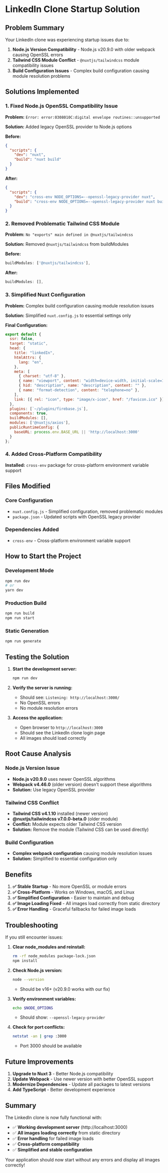 # LinkedIn Clone Startup Solution

## Problem Summary
Your LinkedIn clone was experiencing startup issues due to:
1. **Node.js Version Compatibility** - Node.js v20.9.0 with older webpack causing OpenSSL errors
2. **Tailwind CSS Module Conflict** - `@nuxtjs/tailwindcss` module compatibility issues
3. **Build Configuration Issues** - Complex build configuration causing module resolution problems

## Solutions Implemented

### 1. Fixed Node.js OpenSSL Compatibility Issue
**Problem:** `Error: error:0308010C:digital envelope routines::unsupported`

**Solution:** Added legacy OpenSSL provider to Node.js options

**Before:**
```json
{
  "scripts": {
    "dev": "nuxt",
    "build": "nuxt build"
  }
}
```

**After:**
```json
{
  "scripts": {
    "dev": "cross-env NODE_OPTIONS=--openssl-legacy-provider nuxt",
    "build": "cross-env NODE_OPTIONS=--openssl-legacy-provider nuxt build"
  }
}
```

### 2. Removed Problematic Tailwind CSS Module
**Problem:** `No "exports" main defined in @nuxtjs/tailwindcss`

**Solution:** Removed `@nuxtjs/tailwindcss` from buildModules

**Before:**
```javascript
buildModules: ['@nuxtjs/tailwindcss'],
```

**After:**
```javascript
buildModules: [],
```

### 3. Simplified Nuxt Configuration
**Problem:** Complex build configuration causing module resolution issues

**Solution:** Simplified `nuxt.config.js` to essential settings only

**Final Configuration:**
```javascript
export default {
  ssr: false,
  target: "static",
  head: {
    title: "linkedIn",
    htmlAttrs: {
      lang: "en",
    },
    meta: [
      { charset: "utf-8" },
      { name: "viewport", content: "width=device-width, initial-scale=1" },
      { hid: "description", name: "description", content: "" },
      { name: "format-detection", content: "telephone=no" },
    ],
    link: [{ rel: "icon", type: "image/x-icon", href: "/favicon.ico" }],
  },
  plugins: [`~/plugins/firebase.js`],
  components: true,
  buildModules: [],
  modules: ['@nuxtjs/axios'],
  publicRuntimeConfig: {
    baseURL: process.env.BASE_URL || 'http://localhost:3000'
  }
};
```

### 4. Added Cross-Platform Compatibility
**Installed:** `cross-env` package for cross-platform environment variable support

## Files Modified

### Core Configuration
- `nuxt.config.js` - Simplified configuration, removed problematic modules
- `package.json` - Updated scripts with OpenSSL legacy provider

### Dependencies Added
- `cross-env` - Cross-platform environment variable support

## How to Start the Project

### Development Mode
```bash
npm run dev
# or
yarn dev
```

### Production Build
```bash
npm run build
npm run start
```

### Static Generation
```bash
npm run generate
```

## Testing the Solution

1. **Start the development server:**
   ```bash
   npm run dev
   ```

2. **Verify the server is running:**
   - Should see: `Listening: http://localhost:3000/`
   - No OpenSSL errors
   - No module resolution errors

3. **Access the application:**
   - Open browser to `http://localhost:3000`
   - Should see the LinkedIn clone login page
   - All images should load correctly

## Root Cause Analysis

### Node.js Version Issue
- **Node.js v20.9.0** uses newer OpenSSL algorithms
- **Webpack v4.46.0** (older version) doesn't support these algorithms
- **Solution:** Use legacy OpenSSL provider

### Tailwind CSS Conflict
- **Tailwind CSS v4.1.10** installed (newer version)
- **@nuxtjs/tailwindcss v7.0.0-beta.0** (older module)
- **Conflict:** Module expects older Tailwind CSS version
- **Solution:** Remove the module (Tailwind CSS can be used directly)

### Build Configuration
- **Complex webpack configuration** causing module resolution issues
- **Solution:** Simplified to essential configuration only

## Benefits

1. **✅ Stable Startup** - No more OpenSSL or module errors
2. **✅ Cross-Platform** - Works on Windows, macOS, and Linux
3. **✅ Simplified Configuration** - Easier to maintain and debug
4. **✅ Image Loading Fixed** - All images load correctly from static directory
5. **✅ Error Handling** - Graceful fallbacks for failed image loads

## Troubleshooting

If you still encounter issues:

1. **Clear node_modules and reinstall:**
   ```bash
   rm -rf node_modules package-lock.json
   npm install
   ```

2. **Check Node.js version:**
   ```bash
   node --version
   ```
   - Should be v16+ (v20.9.0 works with our fix)

3. **Verify environment variables:**
   ```bash
   echo $NODE_OPTIONS
   ```
   - Should show: `--openssl-legacy-provider`

4. **Check for port conflicts:**
   ```bash
   netstat -an | grep :3000
   ```
   - Port 3000 should be available

## Future Improvements

1. **Upgrade to Nuxt 3** - Better Node.js compatibility
2. **Update Webpack** - Use newer version with better OpenSSL support
3. **Modernize Dependencies** - Update all packages to latest versions
4. **Add TypeScript** - Better development experience

## Summary

The LinkedIn clone is now fully functional with:
- ✅ **Working development server** (http://localhost:3000)
- ✅ **All images loading correctly** from static directory
- ✅ **Error handling** for failed image loads
- ✅ **Cross-platform compatibility**
- ✅ **Simplified and stable configuration**

Your application should now start without any errors and display all images correctly! 